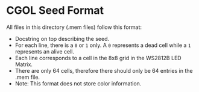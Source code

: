 # CGOL Seed Format
All files in this directory (.mem files) follow this format:

- Docstring on top describing the seed.
- For each line, there is a `0` or `1` only. A `0` represents a dead cell while a `1` represents an alive cell.
- Each line corresponds to a cell in the 8x8 grid in the WS2812B LED Matrix.
- There are only 64 cells, therefore there should only be 64 entries in the .mem file.
- Note: This format does not store color information.